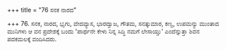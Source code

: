 +++
title = "76 ಸನಕ ನಾರದ"

+++
76. ಸನಕ, ನಾರದ, ಭೃಗು, ವೇದವ್ಯಾಸ, ಭಾರದ್ವಾಜ, ಗೌತಮ, ಸನತ್ಕುಮಾರ, ಕಣ್ವ, ಉಪಮನ್ಯು ಮುಂತಾದ ಮುನಿಗಳು ಆ ವನ ಪ್ರದೇಶಕ್ಕೆ ಬಂದು 'ಪಾರ್ಥನೇ ಕೇಳು ನಿನ್ನ ಸಿದ್ಧಿ ನಮಗೆ ಲೇಸಾಯ್ತು' ಎಂದೆನ್ನುತ್ತಾ ಶಿವನ ಪದಕಮಲಕ್ಕೆ ವಂದಿಸಿದರು.